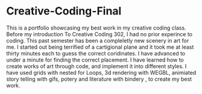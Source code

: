 # Creative-Coding-Final
This is a portfolio showcasing my best work in my creative coding class.
Before my introduction To Creative Coding 302, I had no prior experince to coding. This past semester has been a compleletly new scenery in art for me. I started out being terrified of a cartigional plane and it took me at least thirty minutes each to guess the correct coridinates. I have advanced to under a minute for finding the correct placement. I have learned how to create works of art through code, and implement it into different styles. I have used grids with nested for Loops, 3d rendering with WEGBL, animiated story telling with gifs, potery and literature with bindery , to create my best work. 
